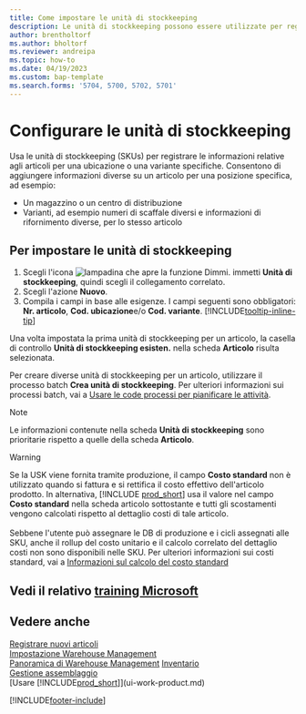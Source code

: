 ```yaml
---
title: Come impostare le unità di stockkeeping
description: Le unità di stockkeeping possono essere utilizzate per registrare le informazioni relative agli articoli per una specifica ubicazione o una specifica variante.
author: brentholtorf
ms.author: bholtorf
ms.reviewer: andreipa
ms.topic: how-to
ms.date: 04/19/2023
ms.custom: bap-template
ms.search.forms: '5704, 5700, 5702, 5701'
---
```


# <a name="set-up-stockkeeping-units" />Configurare le unità di stockkeeping

Usa le unità di stockkeeping (SKUs) per registrare le informazioni relative agli articoli per una ubicazione o una variante specifiche. Consentono di aggiungere informazioni diverse su un articolo per una posizione specifica, ad esempio:

* Un magazzino o un centro di distribuzione
* Varianti, ad esempio numeri di scaffale diversi e informazioni di rifornimento diverse, per lo stesso articolo  

## <a name="to-set-up-a-stockkeeping-unit" />Per impostare le unità di stockkeeping

1. Scegli l'icona ![lampadina che apre la funzione Dimmi.](media/ui-search/search_small.png "Dimmi cosa vuoi fare") immetti **Unità di stockkeeping**, quindi scegli il collegamento correlato.  
2. Scegli l'azione **Nuovo**.  
3. Compila i campi in base alle esigenze. I campi seguenti sono obbligatori: **Nr. articolo**, **Cod. ubicazione**e/o **Cod. variante**. [!INCLUDE[tooltip-inline-tip](includes/tooltip-inline-tip_md.md)]  

Una volta impostata la prima unità di stockkeeping per un articolo, la casella di controllo **Unità di stockkeeping esisten.** nella scheda **Articolo** risulta selezionata.  

Per creare diverse unità di stockkeeping per un articolo, utilizzare il processo batch **Crea unità di stockkeeping**. Per ulteriori informazioni sui processi batch, vai a [Usare le code processi per pianificare le attività](admin-job-queues-schedule-tasks.md).  

> [!NOTE]  
> Le informazioni contenute nella scheda **Unità di stockkeeping** sono prioritarie rispetto a quelle della scheda **Articolo**.

> [!Warning]
> Se la USK viene fornita tramite produzione, il campo **Costo standard** non è utilizzato quando si fattura e si rettifica il costo effettivo dell'articolo prodotto. In alternativa, [!INCLUDE [prod_short](includes/prod_short.md)] usa il valore nel campo **Costo standard** nella scheda articolo sottostante e tutti gli scostamenti vengono calcolati rispetto al dettaglio costi di tale articolo.<br><br>
> Sebbene l'utente può assegnare le DB di produzione e i cicli assegnati alle SKU, anche il rollup del costo unitario e il calcolo correlato del dettaglio costi non sono disponibili nelle SKU. Per ulteriori informazioni sui costi standard, vai a [Informazioni sul calcolo del costo standard](finance-about-calculating-standard-cost.md)

## <a name="see-related-microsoft-training" />Vedi il relativo [training Microsoft](/training/modules/control-inventory-multiple-locations/)

## <a name="see-also" />Vedere anche

[Registrare nuovi articoli](inventory-how-register-new-items.md)  
[Impostazione Warehouse Management](warehouse-setup-warehouse.md)  
[Panoramica di Warehouse Management](design-details-warehouse-management.md)
[Inventario](inventory-manage-inventory.md)  
[Gestione assemblaggio](assembly-assemble-items.md)    
[Usare [!INCLUDE[prod_short](includes/prod_short.md)]](ui-work-product.md)  

[!INCLUDE[footer-include](includes/footer-banner.md)]
